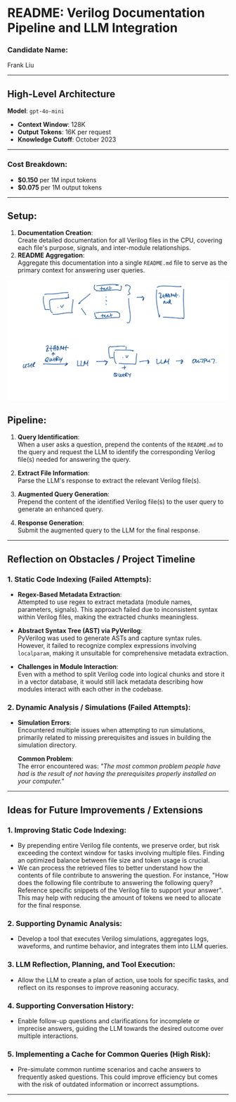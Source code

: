 # README: Verilog Documentation Pipeline and LLM Integration

### Candidate Name:

Frank Liu

---

## High-Level Architecture

**Model**: `gpt-4o-mini`

- **Context Window**: 128K
- **Output Tokens**: 16K per request
- **Knowledge Cutoff**: October 2023

---

### Cost Breakdown:

- **$0.150** per 1M input tokens
- **$0.075** per 1M output tokens

---

## Setup:

1. **Documentation Creation**:  
   Create detailed documentation for all Verilog files in the CPU, covering each file's purpose, signals, and inter-module relationships.
2. **README Aggregation**:  
   Aggregate this documentation into a single `README.md` file to serve as the primary context for answering user queries.

![Diagram of Pipeline](./pipeline.jpeg)

## Pipeline:

1. **Query Identification**:  
   When a user asks a question, prepend the contents of the `README.md` to the query and request the LLM to identify the corresponding Verilog file(s) needed for answering the query.

2. **Extract File Information**:  
   Parse the LLM's response to extract the relevant Verilog file(s).

3. **Augmented Query Generation**:  
   Prepend the content of the identified Verilog file(s) to the user query to generate an enhanced query.

4. **Response Generation**:  
   Submit the augmented query to the LLM for the final response.

---

## Reflection on Obstacles / Project Timeline

### 1. **Static Code Indexing (Failed Attempts)**:

- **Regex-Based Metadata Extraction**:  
  Attempted to use regex to extract metadata (module names, parameters, signals). This approach failed due to inconsistent syntax within Verilog files, making the extracted chunks meaningless.
- **Abstract Syntax Tree (AST) via PyVerilog**:  
  PyVerilog was used to generate ASTs and capture syntax rules. However, it failed to recognize complex expressions involving `localparam`, making it unsuitable for comprehensive metadata extraction.

- **Challenges in Module Interaction**:  
  Even with a method to split Verilog code into logical chunks and store it in a vector database, it would still lack metadata describing how modules interact with each other in the codebase.

### 2. **Dynamic Analysis / Simulations (Failed Attempts)**:

- **Simulation Errors**:  
  Encountered multiple issues when attempting to run simulations, primarily related to missing prerequisites and issues in building the simulation directory.

  **Common Problem**:  
  The error encountered was: _"The most common problem people have had is the result of not having the prerequisites properly installed on your computer."_

---

## Ideas for Future Improvements / Extensions

### 1. **Improving Static Code Indexing**:

- By prepending entire Verilog file contents, we preserve order, but risk exceeding the context window for tasks involving multiple files. Finding an optimized balance between file size and token usage is crucial.
- We can process the retrieved files to better understand how the contents of file contribute to answering the question. For instance, "How does the following file contribute to answering the following query? Reference specific snippets of the Verilog file to support your answer". This may help with reducing the amount of tokens we need to allocate for the final response.

### 2. **Supporting Dynamic Analysis**:

- Develop a tool that executes Verilog simulations, aggregates logs, waveforms, and runtime behavior, and integrates them into LLM queries.

### 3. **LLM Reflection, Planning, and Tool Execution**:

- Allow the LLM to create a plan of action, use tools for specific tasks, and reflect on its responses to improve reasoning accuracy.

### 4. **Supporting Conversation History**:

- Enable follow-up questions and clarifications for incomplete or imprecise answers, guiding the LLM towards the desired outcome over multiple interactions.

### 5. **Implementing a Cache for Common Queries (High Risk)**:

- Pre-simulate common runtime scenarios and cache answers to frequently asked questions. This could improve efficiency but comes with the risk of outdated information or incorrect assumptions.

---

